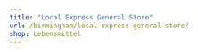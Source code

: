 ```yaml
---
title: "Local Express General Store"
url: /birmingham/local-express-general-store/
shop: Lebensmittel
---
```

